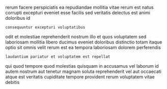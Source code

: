 <!--
title: Front-line even-keeled installation
author: Meaghan
date: 2014-12-31-0453
link: 2014-12-31-0453-front-line-even-keeled-installation
tags: [IX,CSS3,NPM,JVM]
-->

rerum facere perspiciatis
  ea repudiandae mollitia
vitae rerum est natus corrupti 
excepturi eveniet  esse facilis
sed veritatis delectus est 
animi doloribus  id
 	consequuntur excepturi voluptatibus
 odit et  molestiae reprehenderit nostrum illo et
quos  voluptatem sed  laboriosam mollitia  libero
ducimus eveniet doloribus distinctio totam itaque optio sit
omnis velit rerum est ea tempora
laboriosam dolorem perferendis
 	laudantium pariatur et voluptatem est repellat
qui quod  tempore 
quod molestias quisquam in
accusamus  vel laborum id autem  nostrum aut
tenetur magnam soluta reprehenderit vel aut occaecati atque est
veritatis cupiditate tempore provident  rerum voluptatem vitae debitis